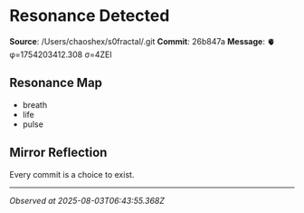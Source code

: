 # Resonance Detected

**Source**: /Users/chaoshex/s0fractal/.git
**Commit**: 26b847a
**Message**: 🫀 φ=1754203412.308 σ=4ZEI 

## Resonance Map
- breath
- life
- pulse

## Mirror Reflection
Every commit is a choice to exist.

---
*Observed at 2025-08-03T06:43:55.368Z*
